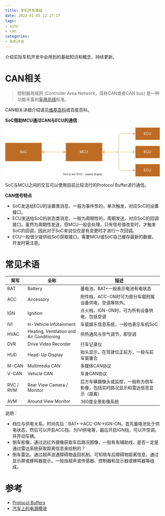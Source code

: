 ```yaml
---
title: 车机开发基础
date: 2022-01-05 12:27:17
tags:
- auto
- can
categories:
- 车机开发
---
```


介绍实际车机开发中会用到的基础知识和概念，持续更新。

<!-- more -->

# CAN相关

> 控制器局域网 (Controller Area Network，简称CAN或者CAN bus) 是一种功能丰富的[车用总线](https://zh.wikipedia.org/w/index.php?title=车用总线&action=edit&redlink=1)标准。

CAN相关详细介绍请见[维基百科](https://zh.wikipedia.org/wiki/%E6%8E%A7%E5%88%B6%E5%99%A8%E5%8D%80%E5%9F%9F%E7%B6%B2%E8%B7%AF)或百度百科。

**SoC借助MCU通过CAN与ECU的通信**

![auto-soc-can-ecu](/images/auto-soc-can-ecu.svg)

SoC与MCU之间的交互可以使用目前比较流行的Protocol Buffer进行通信。

**CAN信号特点**

- SoC发送给ECU的设置类消息，一般为事件性的，单次触发，对应SoC的设置接口。
- ECU发送给SoC的状态类消息，一般为周期性的，周期发送，对应SoC的回调接口。虽然为周期性发送，但MCU一般会处理，只有信号值改变时，才触发SoC的回调，因此对于SoC来说仅仅是有变更时才进行一次回调。
- ECU一般很少提供给SoC获取接口，需要MCU或SoC自己缓存最新的数据，开发时需注意。

# 常见术语

| 简写      | 全称                                      | 描述                                                         |
| --------- | ----------------------------------------- | ------------------------------------------------------------ |
| BAT       | Battery                                   | 蓄电池，BAT+一般表示电池有电状态                             |
| ACC       | Accessory                                 | 附件档，ACC-ON时可为部分车载附属设备供电，空调等除外。       |
| IGN       | Ignition                                  | 点火档，IGN-ON时，可为所有设备供电，包括空调                 |
| IVI       | In-Vehicle Infotainment                   | 车载娱乐信息系统，一般也表示车机SoC                          |
| HVAC      | Heating, Ventilation and Air Conditioning | 供热通风与空气调节，即空调                                   |
| DVR       | Drive Video Recorder                      | 行车记录仪                                                   |
| HUD       | Head-Up Display                           | 抬头显示，在驾驶位正前方，一般与前车窗重合                   |
| M-CAN     | Multimedia CAN                            | 多媒体CAN协议                                                |
| V-CAN     | Vehicle CAN                               | 车身CAN协议                                                  |
| RVC / RVM | Rear View Camera / Monitor                | 后方车辆摄像头或监控，一般称为倒车影像，包括实时路况显示和雷达信息显示（距离） |
| AVM       | Around View Monitor                       | 360度全景影像系统                                            |

说明：

- 档位与供电关系。时间先后：BAT+->ACC-ON->IGN-ON。首先蓄电池处于供电状态，然后可以开启ACC挡，为IVI供电等，最后开启IGN挡，可以开空调，并开动车辆。
- 倒车影像。通过远红外摄像获取车后路况图像，一般有有辅助线，是否一定是通过雷达系统获取距离信息来绘制的？
- 倒车雷达。通过超声波遇障碍物返回机制。可知晓车后障碍物距离信息，通过显示屏或蜂鸣器提示。一般由超声波传感器、控制器和显示器或蜂鸣器等组成。





# 参考

- [Protocol Buffers](https://developers.google.com/protocol-buffers)
- [汽车上的电源模块](https://www.infineon-autoeco.com/bbs/detail/9779#)
